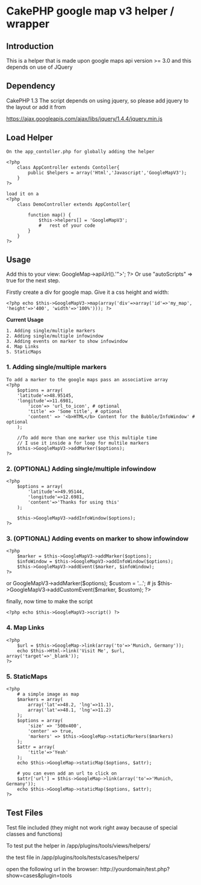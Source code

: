 CakePHP google map v3 helper / wrapper
======================================


Introduction
------------
This is a helper that is made upon google maps api version >= 3.0
and this depends on use of JQuery

Dependency
-----------

CakePHP 1.3
The script depends on using jquery, so please add jquery to the layout
or add it from
   
   https://ajax.googleapis.com/ajax/libs/jquery/1.4.4/jquery.min.js
   
   
Load Helper
-----------
	On the app_contoller.php for globally adding the helper
	
	<?php 	
		class AppController extends Contoller{
			public $helpers = array('Html','Javascript','GoogleMapV3');
		}	
	?>

	load it on a 
	<?php 	
		class DemoController extends AppContoller{
			
			function map() {
				$this->helpers[] = 'GoogleMapV3';
				#	rest of your code		
			}
		}	
	?>
	

Usage
------------

Add this to your view:
	<?php
		echo '<script type="text/javascript" src="'.$this->GoogleMap->apiUrl().'"></script>';
	?>
Or use "autoScripts" => true for the next step.

Firstly create a div for google map. Give it a css height and width:

	<?php echo $this->GoogleMapV3->map(array('div'=>array('id'=>'my_map', 'height'=>'400', 'width'=>'100%'))); ?>


**Current Usage**

	1. Adding single/multiple markers
	2. Adding single/multiple infowindow
	3. Adding events on marker to show infowindow
	4. Map Links
	5. StaticMaps
	
### 1. Adding single/multiple markers

	To add a marker to the google maps pass an associative array
	<?php  
		$options = array(
	    'latitude'=>48.95145,
  		'longitude'=>11.6981,
			'icon'=> 'url_to_icon', # optional
			'title' => 'Some title', # optional
			'content' => '<b>HTML</b> Content for the Bubble/InfoWindow' # optional
		);

		//To add more than one marker use this multiple time
		// I use it inside a for loop for multile markers
		$this->GoogleMapV3->addMarker($options);
	?>		 

### 2. (OPTIONAL) Adding single/multiple infowindow

	<?php 
		$options = array(
		    'latitude'=>49.95144,
    		'longitude'=>12.6981,
    		'content'=>'Thanks for using this'
		);
		
		$this->GoogleMapV3->addInfoWindow($options);
	?>

### 3. (OPTIONAL) Adding events on marker to show infowindow

	<?php 
		$marker = $this->GoogleMapV3->addMarker($options);
		$infoWindow = $this->GoogleMapV3->addInfoWindow($options);
		$this->GoogleMapV3->addEvent($marker, $infoWindow);
	?>
or
	<?php 
		$marker = $this->GoogleMapV3->addMarker($options);
		$custom = '...'; # js
		$this->GoogleMapV3->addCustomEvent($marker, $custom);
	?>

finally, now time to make the script

	<?php echo $this->GoogleMapV3->script() ?>


### 4. Map Links

	<?php 
		$url = $this->GoogleMap->link(array('to'=>'Munich, Germany'));
		echo $this->Html->link('Visit Me', $url, array('target'=>'_blank'));
	?>
	
	
### 5. StaticMaps

	<?php 
		# a simple image as map
		$markers = array(
			array('lat'=>48.2, 'lng'=>11.1),
			array('lat'=>48.1, 'lng'=>11.2)
		);
		$options = array(
			'size' => '500x400',
			'center' => true,
			'markers' => $this->GoogleMap->staticMarkers($markers)
		);
		$attr = array(
			'title'=>'Yeah'
		);
		echo $this->GoogleMap->staticMap($options, $attr);
		
		# you can even add an url to click on
		$attr['url'] = $this->GoogleMap->link(array('to'=>'Munich, Germany'));
		echo $this->GoogleMap->staticMap($options, $attr);
	?>
	
	
Test Files
-----------------

Test file included (they might not work right away because of special classes and functions)

To test put the helper in 
/app/plugins/tools/views/helpers/

the test file in
/app/plugins/tools/tests/cases/helpers/

open the following url in the browser:
http://yourdomain/test.php?show=cases&plugin=tools

